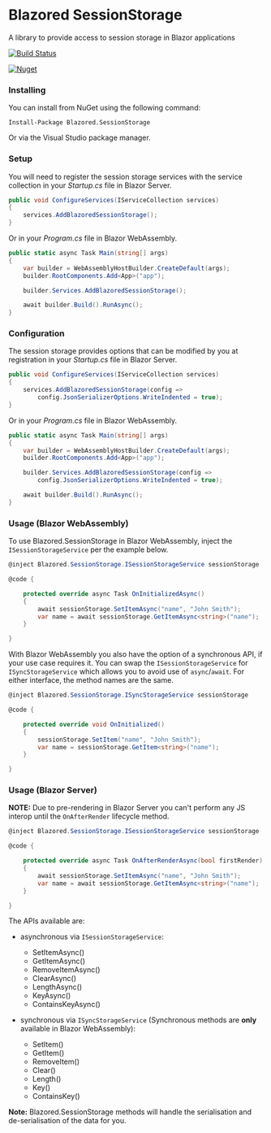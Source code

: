# Blazored SessionStorage
A library to provide access to session storage in Blazor applications

[![Build Status](https://dev.azure.com/blazored/SessionStorage/_apis/build/status/Blazored.SessionStorage?branchName=master)](https://dev.azure.com/blazored/SessionStorage/_build/latest?definitionId=1&branchName=master)

[![Nuget](https://img.shields.io/nuget/v/blazored.sessionstorage.svg)](https://www.nuget.org/packages/Blazored.SessionStorage/)

### Installing

You can install from NuGet using the following command:

`Install-Package Blazored.SessionStorage`

Or via the Visual Studio package manager.

### Setup

You will need to register the session storage services with the service collection in your _Startup.cs_ file in Blazor Server.

```c#
public void ConfigureServices(IServiceCollection services)
{
    services.AddBlazoredSessionStorage();
}
``` 

Or in your _Program.cs_ file in Blazor WebAssembly.

```c#
public static async Task Main(string[] args)
{
    var builder = WebAssemblyHostBuilder.CreateDefault(args);
    builder.RootComponents.Add<App>("app");

    builder.Services.AddBlazoredSessionStorage();

    await builder.Build().RunAsync();
}
```

### Configuration

The session storage provides options that can be modified by you at registration in your _Startup.cs_ file in Blazor Server.


```c#
public void ConfigureServices(IServiceCollection services)
{
    services.AddBlazoredSessionStorage(config =>
        config.JsonSerializerOptions.WriteIndented = true);
}
```
Or in your _Program.cs_ file in Blazor WebAssembly.

```c#
public static async Task Main(string[] args)
{
    var builder = WebAssemblyHostBuilder.CreateDefault(args);
    builder.RootComponents.Add<App>("app");

    builder.Services.AddBlazoredSessionStorage(config =>
        config.JsonSerializerOptions.WriteIndented = true);

    await builder.Build().RunAsync();
}
```

### Usage (Blazor WebAssembly)
To use Blazored.SessionStorage in Blazor WebAssembly, inject the `ISessionStorageService` per the example below.

```c#
@inject Blazored.SessionStorage.ISessionStorageService sessionStorage

@code {

    protected override async Task OnInitializedAsync()
    {
        await sessionStorage.SetItemAsync("name", "John Smith");
        var name = await sessionStorage.GetItemAsync<string>("name");
    }

}
```

With Blazor WebAssembly you also have the option of a synchronous API, if your use case requires it. You can swap the `ISessionStorageService` for `ISyncStorageService` which allows you to avoid use of `async`/`await`. For either interface, the method names are the same.

```c#
@inject Blazored.SessionStorage.ISyncStorageService sessionStorage

@code {

    protected override void OnInitialized()
    {
        sessionStorage.SetItem("name", "John Smith");
        var name = sessionStorage.GetItem<string>("name");
    }

}
```

### Usage (Blazor Server)

**NOTE:** Due to pre-rendering in Blazor Server you can't perform any JS interop until the `OnAfterRender` lifecycle method.

```c#
@inject Blazored.SessionStorage.ISessionStorageService sessionStorage

@code {

    protected override async Task OnAfterRenderAsync(bool firstRender)
    {
        await sessionStorage.SetItemAsync("name", "John Smith");
        var name = await sessionStorage.GetItemAsync<string>("name");
    }

}
```

The APIs available are:

- asynchronous via `ISessionStorageService`:
  - SetItemAsync()
  - GetItemAsync()
  - RemoveItemAsync()
  - ClearAsync()
  - LengthAsync()
  - KeyAsync()
  - ContainsKeyAsync()
  
- synchronous via `ISyncStorageService` (Synchronous methods are **only** available in Blazor WebAssembly):
  - SetItem()
  - GetItem()
  - RemoveItem()
  - Clear()
  - Length()
  - Key()
  - ContainsKey()

**Note:** Blazored.SessionStorage methods will handle the serialisation and de-serialisation of the data for you.
